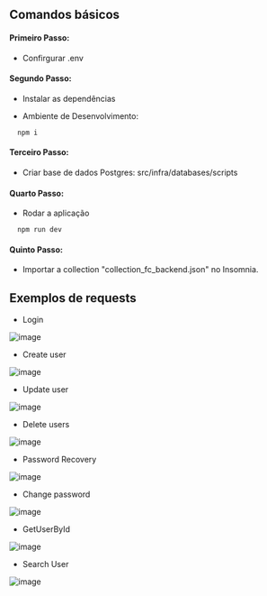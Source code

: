 ## Comandos básicos

#### Primeiro Passo:

 - Confirgurar .env

#### Segundo Passo:

- Instalar as dependências

* Ambiente de Desenvolvimento:

```
  npm i 
```

#### Terceiro Passo:

- Criar base de dados Postgres: src/infra/databases/scripts

#### Quarto Passo:

- Rodar a aplicação

```
  npm run dev 
```

#### Quinto Passo:

- Importar a collection "collection_fc_backend.json" no Insomnia.

## Exemplos de requests

- Login

![image](https://github.com/csantanadev/fc_backend/assets/20893840/22a05da3-5b31-4762-9598-6e6ffbf0299e)

- Create user
  
![image](https://github.com/csantanadev/fc_backend/assets/20893840/a3df0f31-6686-40e8-9b8f-a0bf888f3ca5)

- Update user

![image](https://github.com/csantanadev/fc_backend/assets/20893840/02050d99-50b1-4c58-8a7d-cacae5ad0f37)

- Delete users

![image](https://github.com/csantanadev/fc_backend/assets/20893840/8b54fd36-32db-40dd-9a6d-4072397ec3e0)

- Password Recovery

![image](https://github.com/csantanadev/fc_backend/assets/20893840/1322cd9b-30e2-4b33-9fbd-76aedb24e897)

- Change password

![image](https://github.com/csantanadev/fc_backend/assets/20893840/51514abb-693a-4000-8fbe-9981038fe3af)

- GetUserById

![image](https://github.com/csantanadev/fc_backend/assets/20893840/c324ac13-118b-42b9-b8ea-0bd2c8399e14)

- Search User

![image](https://github.com/csantanadev/fc_backend/assets/20893840/435aad59-12fd-41ee-9e52-34f78b640055)






